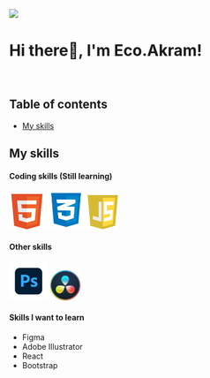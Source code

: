 <img src="https://i.pinimg.com/736x/70/8d/b0/708db031cbd5206418e7dc4614854e6e.jpg" width="1280">

# Hi there👋, I'm Eco.Akram!
ㅤ
## Table of contents
* [My skills](#my-skills)
  
## My skills

#### Coding skills (Still learning)
<img src="img/html-logo.png" width="64"> <img src="img/css-logo.png" width="70"> <img src="img/js-logo.png" width="55">

#### Other skills
<img src="img/ps-logo.png" width="70"> <img src="img/davinci-logo.png" width="55">

#### Skills I want to learn
* Figma
* Adobe Illustrator
* React
* Bootstrap
